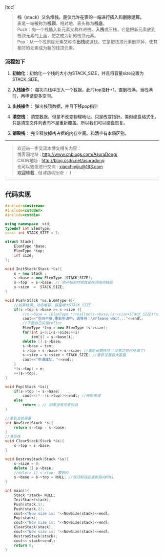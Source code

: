 [toc]

>  **栈（stack）又名堆栈，是仅允许在表的一端进行插入和删除运算。**<br>表尾一端被称为**栈顶**，相对地，表头称为**栈底**。<br>Push：向一个栈插入新元素又称作进栈、**入栈**或压栈，它是把新元素放到栈顶元素的上面，使之成为新的栈顶元素。<br>Pop：从一个栈删除元素又称作**出栈**或退栈，它是把栈顶元素删除掉，使其相邻的元素成为新的栈顶元素。


### 流程如下

1. **初始化**：初始化一个栈的大小为STACK_SIZE，并且将容量size设置为STACK_SIZE。

2. **入栈操作**： 每次向栈中压入一个数据，此时top指针+1。直到栈满。当栈满时，再申请更多空间。

3. **出栈操作**： 弹出栈顶数据，并且下移pop指针

4. **清空栈**： 清空数据，但是不改变物理地址。只是改变指针。类似硬盘格式化，只是清空文件列表而不是重新覆盖。所以我们可以硬盘恢复。

5. **销毁栈**： 完全释放掉栈占据的内存空间。和清空有本质区别。

***

> 欢迎进一步交流本博文相关内容：<br>
博客园地址 : <http://www.cnblogs.com/AsuraDong/><br>
CSDN地址 : <http://blog.csdn.net/asuradong><br>
也可以致信进行交流 : <xiaochiyijiu@163.com> <br>
**欢迎转载** , 但*请指明出处 &nbsp;:&nbsp;&nbsp;)*

***

## 代码实现

```c++
#include<iostream>
#include<cstddef>
#include<cstdio>

using namespace  std;
typedef int ElemType;
const int STACK_SIZE = 1;

struct Stack{
	ElemType *base;
	ElemType *top;
	int size;
};

void InitStack(Stack *&s){
	s = new Stack ;
	s->base = new ElemType [STACK_SIZE];
	s->top  = s->base; // 刚开始的时候就是栈顶指向栈底
	s->size  =  STACK_SIZE;
}

void Push(Stack *&s,ElemType e){
	//如果栈满，动态增容，容量增大STACK_SIZE 
	if(s->top-s->base >= s->size ){
		//s->base = (ElemType *)realloc(s->base,(s->size+STACK_SIZE)*sizeof(ElemType)); c++弃用了realloc 
		cout<<"空间不够,重新申请中，请等待：\nPlease wait..."<<endl;
		//下面自己实现relloc
	 	ElemType *tem = new ElemType [s->size];
	 	for(int i=0;i<s->size;++i)
	 		tem[i] = s->base[i];
	 	delete [] s->base;
	 	s->base = tem;
		s->top = s->base + s->size; //重新设置栈顶 (注意之前已经满了)
		s->size = s->size + STACK_SIZE; //重新设置最大容量 
		cout<<"申请成功。"<<endl; 
	}
	*(s->top) = e;
	++(s->top);
}

void Pop(Stack *&s){
	if(s->top != s->base)
		cout<<(*--(s->top))<<endl; //先用再减  
	else
		return ; // 如果没有元素的话 
}

//拿到当前容量 
int NowSize(Stack *s){
	return s->top - s->base;
}
//清空栈 
void ClearStack(Stack *&s){
	s->top = s->base;
}

void DestroyStack(Stack *&s){
	s->size = 0;
	delete [] s->base;
	//delete [] s->top; 等效的 
	s->base = s->top = NULL; //栈顶和栈底重新指向NULL 
} 

int main(){
	Stack *stack= NULL;
	InitStack(stack);
	Push(stack,1);
	Push(stack,2);
	cout<<"Now size is: "<<NowSize(stack)<<endl;
	Pop(stack);
	cout<<"Now size is: "<<NowSize(stack)<<endl;
	ClearStack(stack);
	cout<<"Now size is: "<<NowSize(stack)<<endl;
	DestroyStack(stack); 
	cout<< stack<<endl; 
	return 0;
}

```